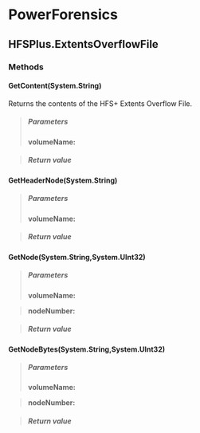﻿# PowerForensics


## HFSPlus.ExtentsOverflowFile

### Methods


#### GetContent(System.String)
Returns the contents of the HFS+ Extents Overflow File.
> ##### Parameters
> **volumeName:** 

> ##### Return value
> 

#### GetHeaderNode(System.String)

> ##### Parameters
> **volumeName:** 

> ##### Return value
> 

#### GetNode(System.String,System.UInt32)

> ##### Parameters
> **volumeName:** 

> **nodeNumber:** 

> ##### Return value
> 

#### GetNodeBytes(System.String,System.UInt32)

> ##### Parameters
> **volumeName:** 

> **nodeNumber:** 

> ##### Return value
> 